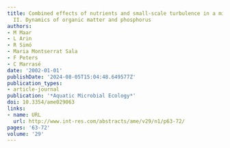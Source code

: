 ```yaml
---
title: Combined effects of nutrients and small-scale turbulence in a microcosm experiment.
  II. Dynamics of organic matter and phosphorus
authors:
- M Maar
- L Arin
- R Simó
- Maria Montserrat Sala
- F Peters
- C Marrasé
date: '2002-01-01'
publishDate: '2024-08-05T15:04:48.649577Z'
publication_types:
- article-journal
publication: '*Aquatic Microbial Ecology*'
doi: 10.3354/ame029063
links:
- name: URL
  url: http://www.int-res.com/abstracts/ame/v29/n1/p63-72/
pages: '63-72'
volume: '29'
---
```

